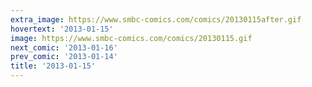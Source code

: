 ```yaml
---
extra_image: https://www.smbc-comics.com/comics/20130115after.gif
hovertext: '2013-01-15'
image: https://www.smbc-comics.com/comics/20130115.gif
next_comic: '2013-01-16'
prev_comic: '2013-01-14'
title: '2013-01-15'
---
```


